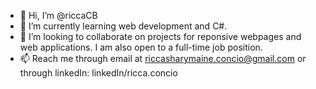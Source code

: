 - 👋 Hi, I’m @riccaCB
- 🌱 I’m currently learning web development and C#.
- 💞️ I’m looking to collaborate on projects for reponsive webpages and web applications. I am also open to a full-time job position.
- 📫 Reach me through email at riccasharymaine.concio@gmail.com or through linkedIn: linkedIn/ricca.concio 

<!---
riccaCB/riccaCB is a ✨ special ✨ repository because its `README.md` (this file) appears on your GitHub profile.
You can click the Preview link to take a look at your changes.
--->
